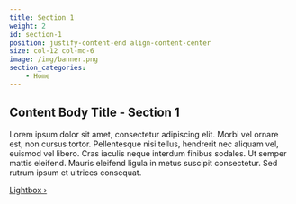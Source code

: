 ```yaml
---
title: Section 1
weight: 2
id: section-1
position: justify-content-end align-content-center
size: col-12 col-md-6
image: /img/banner.png
section_categories:
    - Home
---
```


## Content Body Title - Section 1

Lorem ipsum dolor sit amet, consectetur adipiscing elit. Morbi vel ornare est, non cursus tortor. Pellentesque nisi tellus, hendrerit nec aliquam vel, euismod vel libero. Cras iaculis neque interdum finibus sodales. Ut semper mattis eleifend. Mauris eleifend ligula in metus suscipit consectetur. Sed rutrum ipsum et ultrices consequat. 

<a href="#" class="btn btn-primary">Lightbox &rsaquo;</a>